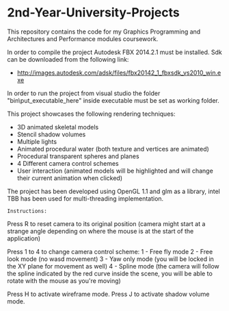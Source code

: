 # 2nd-Year-University-Projects
This repository contains the code for my Graphics Programming and Architectures and Performance modules coursework.

In order to compile the project Autodesk FBX 2014.2.1 must be installed.
Sdk can be downloaded from the following link:
- http://images.autodesk.com/adsk/files/fbx20142_1_fbxsdk_vs2010_win.exe

In order to run the project from visual studio the folder "bin\put_executable_here" inside executable must be set as working folder.

This project showcases the following rendering techniques:
- 3D animated skeletal models
- Stencil shadow volumes
- Multiple lights
- Animated procedural water (both texture and vertices are animated)
- Procedural transparent spheres and planes
- 4 Different camera control schemes
- User interaction (animated models will be highlighted and will change their current animation when clicked)
	
The project has been developed using OpenGL 1.1 and glm as a library, intel TBB has been used for multi-threading implementation.
	
	Instructions:
	
Press R to reset camera to its original position (camera might start at a strange angle depending on where the mouse is at the start of the application)

Press 1 to 4 to change camera control scheme:
1 - Free fly mode
2 - Free look mode (no wasd movement)
3 - Yaw only mode (you will be locked in the XY plane for movement as well)
4 - Spline mode (the camera will follow the spline indicated by the red curve inside the scene, you will be able to rotate with the mouse as you're moving)

Press H to activate wireframe mode.
Press J to activate shadow volume mode.
